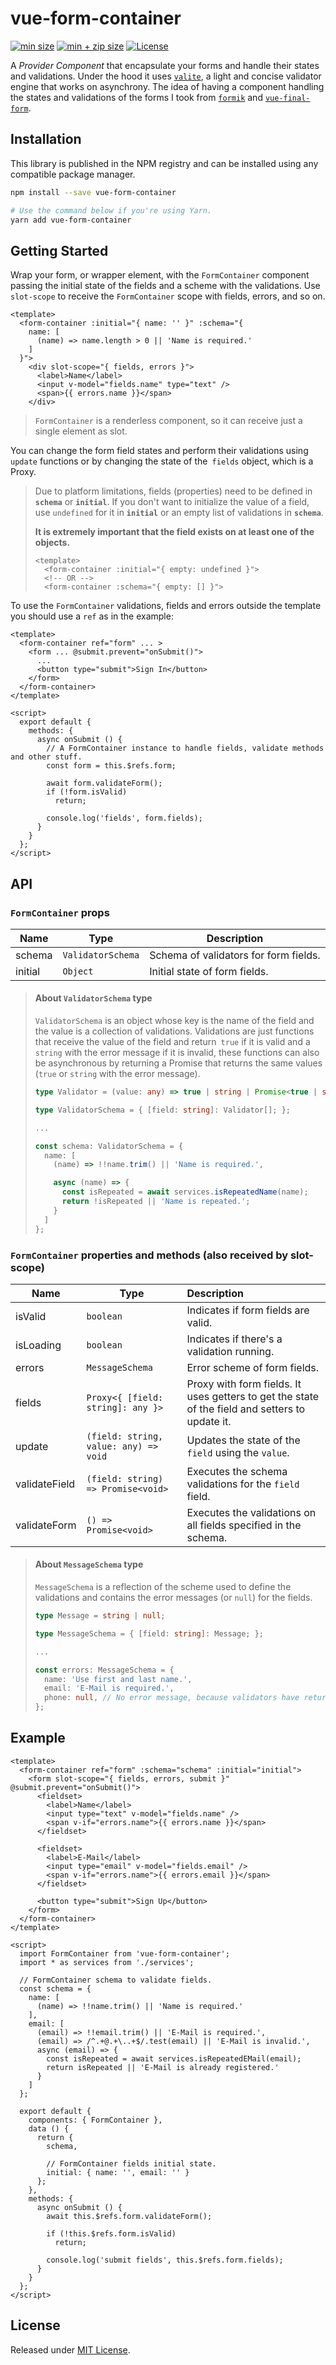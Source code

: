 # vue-form-container

[![min size](https://img.shields.io/bundlephobia/min/vue-form-container.svg)](https://bundlephobia.com/result?p=vue-form-container)
[![min + zip size](https://img.shields.io/bundlephobia/minzip/vue-form-container.svg)](https://bundlephobia.com/result?p=vue-form-container)
[![License](https://img.shields.io/npm/l/vue-form-container.svg)](https://github.com/VitorLuizC/vue-form-container/blob/master/LICENSE)

A _Provider Component_ that encapsulate your forms and handle their states and validations. Under the hood it uses [`valite`](https://VitorLuizC/valite), a light and concise validator engine that works on asynchrony. The idea of having a component handling the states and validations of the forms I took from [`formik`](https://github.com/jaredpalmer/formik) and [`vue-final-form`](https://github.com/egoist/vue-final-form).

## Installation

This library is published in the NPM registry and can be installed using any compatible package manager.

```sh
npm install --save vue-form-container

# Use the command below if you're using Yarn.
yarn add vue-form-container
```

## Getting Started

Wrap your form, or wrapper element, with the `FormContainer` component passing the initial state of the fields and a scheme with the validations. Use `slot-scope` to receive the `FormContainer` scope with fields, errors, and so on.

```vue
<template>
  <form-container :initial="{ name: '' }" :schema="{
    name: [
      (name) => name.length > 0 || 'Name is required.'
    ]
  }">
    <div slot-scope="{ fields, errors }">
      <label>Name</label>
      <input v-model="fields.name" type="text" />
      <span>{{ errors.name }}</span>
    </div>
```

> `FormContainer` is a renderless component, so it can receive just a single element as slot.

You can change the form field states and perform their validations using `update` functions or by changing the state of the` fields` object, which is a Proxy.

> Due to platform limitations, fields (properties) need to be defined in **`schema`** or **`initial`**. If you don't want to initialize the value of a field, use `undefined` for it in **`initial`** or an empty list of validations in **`schema`**.
>
> **It is extremely important that the field exists on at least one of the objects.**
>
> ```vue
> <template>
>   <form-container :initial="{ empty: undefined }">
>   <!-- OR -->
>   <form-container :schema="{ empty: [] }">
> ```

To use the `FormContainer` validations, fields and errors outside the template you should use a `ref` as in the example:

```vue
<template>
  <form-container ref="form" ... >
    <form ... @submit.prevent="onSubmit()">
      ...
      <button type="submit">Sign In</button>
    </form>
  </form-container>
</template>

<script>
  export default {
    methods: {
      async onSubmit () {
        // A FormContainer instance to handle fields, validate methods and other stuff.
        const form = this.$refs.form;

        await form.validateForm();
        if (!form.isValid)
          return;

        console.log('fields', form.fields);
      }
    }
  };
</script>
```

## API

### `FormContainer` props

Name    | Type              | Description
--------|-------------------|-------------
schema  | `ValidatorSchema` | Schema of validators for form fields.
initial | `Object`          | Initial state of form fields.

> #### About `ValidatorSchema` type
>
> `ValidatorSchema` is an object whose key is the name of the field and the value is a collection of validations. Validations are just functions that receive the value of the field and return` true` if it is valid and a `string` with the error message if it is invalid, these functions can also be asynchronous by returning a Promise that returns the same values (`true` or `string` with the error message).
>
> ```typescript
> type Validator = (value: any) => true | string | Promise<true | string>;
>
> type ValidatorSchema = { [field: string]: Validator[]; };
>
> ...
>
> const schema: ValidatorSchema = {
>   name: [
>     (name) => !!name.trim() || 'Name is required.',
>
>     async (name) => {
>       const isRepeated = await services.isRepeatedName(name);
>       return !isRepeated || 'Name is repeated.';
>     }
>   ]
> };
> ```

### `FormContainer` properties and methods (also received by slot-scope)

Name          | Type                                  | Description
--------------|---------------------------------------|:------------
isValid       | `boolean`                             | Indicates if form fields are valid.
isLoading     | `boolean`                             | Indicates if there's a validation running.
errors        | `MessageSchema`                       | Error scheme of form fields.
fields        | `Proxy<{ [field: string]: any }>`     | Proxy with form fields. It uses getters to get the state of the field and setters to update it.
update        | `(field: string, value: any) => void` | Updates the state of the `field` using the `value`.
validateField | `(field: string) => Promise<void>`    | Executes the schema validations for the `field` field.
validateForm  | `() => Promise<void>`                 | Executes the validations on all fields specified in the schema.

> #### About `MessageSchema` type
>
> `MessageSchema` is a reflection of the scheme used to define the validations and contains the error messages (or `null`) for the fields.
>
> ```typescript
> type Message = string | null;
>
> type MessageSchema = { [field: string]: Message; };
>
> ...
>
> const errors: MessageSchema = {
>   name: 'Use first and last name.',
>   email: 'E-Mail is required.',
>   phone: null, // No error message, because validators have returned true.
> };
> ```

## Example

```vue
<template>
  <form-container ref="form" :schema="schema" :initial="initial">
    <form slot-scope="{ fields, errors, submit }" @submit.prevent="onSubmit()">
      <fieldset>
        <label>Name</label>
        <input type="text" v-model="fields.name" />
        <span v-if="errors.name">{{ errors.name }}</span>
      </fieldset>

      <fieldset>
        <label>E-Mail</label>
        <input type="email" v-model="fields.email" />
        <span v-if="errors.name">{{ errors.email }}</span>
      </fieldset>

      <button type="submit">Sign Up</button>
    </form>
  </form-container>
</template>

<script>
  import FormContainer from 'vue-form-container';
  import * as services from './services';

  // FormContainer schema to validate fields.
  const schema = {
    name: [
      (name) => !!name.trim() || 'Name is required.'
    ],
    email: [
      (email) => !!email.trim() || 'E-Mail is required.',
      (email) => /^.+@.+\..+$/.test(email) || 'E-Mail is invalid.',
      async (email) => {
        const isRepeated = await services.isRepeatedEMail(email);
        return isRepeated || 'E-Mail is already registered.'
      }
    ]
  };

  export default {
    components: { FormContainer },
    data () {
      return {
        schema,

        // FormContainer fields initial state.
        initial: { name: '', email: '' }
      };
    },
    methods: {
      async onSubmit () {
        await this.$refs.form.validateForm();

        if (!this.$refs.form.isValid)
          return;

        console.log('submit fields', this.$refs.form.fields);
      }
    }
  };
</script>
```

## License

Released under [MIT License](./LICENSE).

